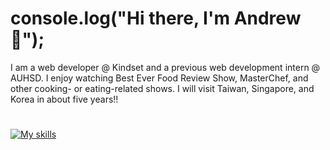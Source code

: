 # console.log("Hi there, I'm Andrew 👋");
I am a web developer @ Kindset and a previous web development intern @ AUHSD. I enjoy watching Best Ever Food Review Show, MasterChef, and other cooking- or eating-related shows. I will visit Taiwan, Singapore, and Korea in about five years!!

#
[![My skills](https://skillicons.dev/icons?i=js,ts,html,css,nodejs,python,vite,react,express,graphql,anaconda,pytorch)](https://skillicons.dev)
